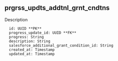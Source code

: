 ## prgrss_updts_addtnl_grnt_cndtns

Description 

```
  id: UUID **PK**
  progress_update_id: UUID **FK**
  progress: String
  description: String
  salesforce_additional_grant_condition_id: String
  created_at: Timestamp
  updated_at: Timestamp
```